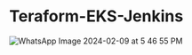 # Teraform-EKS-Jenkins
![WhatsApp Image 2024-02-09 at 5 46 55 PM](https://github.com/jay75chauhan/Teraform-EKS-Jenkins/assets/66429052/c6307250-fa18-4a00-9a63-54a3eccf25a9)
